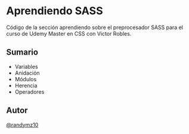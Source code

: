 # Aprendiendo SASS
Código de la sección aprendiendo sobre el preprocesador SASS para el curso de Udemy Master en CSS con Victor Robles.

## Sumario

- Variables 
- Anidación
- Módulos
- Herencia
- Operadores

## Autor
[@randymz10](https://github.com/randymz10)